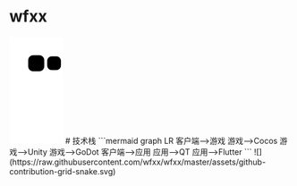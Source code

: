 # wfxx
<picture>
  <source
    media="(prefers-color-scheme: dark)"
    srcset="https://raw.githubusercontent.com/wfxx/wfxx/master/assets/github-contribution-grid-snake.svg"
  />
  <source
    media="(prefers-color-scheme: light)"
    srcset="https://raw.githubusercontent.com/wfxx/wfxx/master/assets/github-contribution-grid-snake.svg"
  />
  <img
    alt="github contribution grid snake animation"
    src="https://raw.githubusercontent.com/wfxx/wfxx/master/assets/github-contribution-grid-snake.svg"
  />
</picture>
# 技术栈
```mermaid
graph LR
客户端-->游戏
游戏-->Cocos
游戏-->Unity
游戏-->GoDot
客户端-->应用
应用-->QT
应用-->Flutter
```
![](https://raw.githubusercontent.com/wfxx/wfxx/master/assets/github-contribution-grid-snake.svg)
<!---
wfxx/wfxx is a ✨ special ✨ repository because its `README.md` (this file) appears on your GitHub profile.
You can click the Preview link to take a look at your changes.
--->
